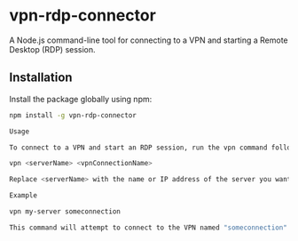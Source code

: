 # vpn-rdp-connector

A Node.js command-line tool for connecting to a VPN and starting a Remote Desktop (RDP) session.

## Installation

Install the package globally using npm:

```bash
npm install -g vpn-rdp-connector

Usage

To connect to a VPN and start an RDP session, run the vpn command followed by the server and connection names:

vpn <serverName> <vpnConnectionName>

Replace <serverName> with the name or IP address of the server you want to connect to and <vpnConnectionName> with the name of the VPN connection.

Example

vpn my-server someconnection

This command will attempt to connect to the VPN named "someconnection" and start an RDP session to the server named "my-server".